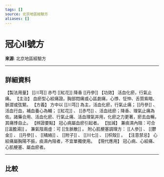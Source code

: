 ```yaml
---
tags: []
source: 北京地區經驗方
aliases: []
---
```


# 冠心Ⅱ號方

**來源**: 北京地區經驗方  

---

## 詳細資料
【製法用量】 [[川芎]] 赤芍 [[紅花]] 降香 [[丹參]] 【功效】
活血化瘀，行氣止痛。
【主治】
血瘀型心絞痛證。胸部悶痛或心區劇痛，心悸、怔忡、舌質紫暗、脈澀或弦緊。
【方義】
方中以 [[川芎]] 為主，活血化瘀，行氣止痛； [[丹參]] 、活血行血，補血養心為輔； [[紅花]] 、 [[赤芍]] 、活血祛瘀；降香、理氣止痛為佐。諸藥合用、活血化瘀、行氣止痛、活血理氣并用，化瘀之力更著，瘀去血暢，其痛悸自止。
【辨證要點】
冠心病屬血瘀引起者。
【加減】
兼痰濕內阻：可合 [[溫膽湯]] 。
兼氣陰兩虛：可 [[生脈散]] 。
附心肌梗塞調理方： [[人參]] 、 [[鬱金]] 、 [[丹參]] 、 [[橘絡]] 、 [[附子]] 、 [[川七]] 、 [[枳殼]] 。
【注意禁忌】
心絞痛屬胸陽不振，痰濕內阻者，不宜單獨使用。
【現代應用】
冠心病、心絞痛、心肌梗塞、屬血瘀者。

---

## 比較

